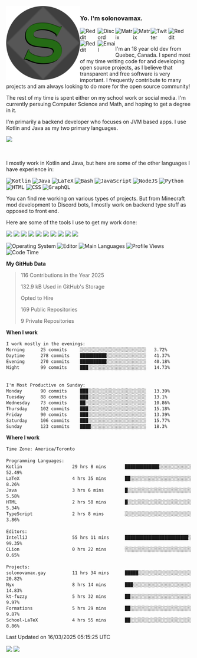 <img align="left" alt="Avatar" width="200px" src="https://raw.githubusercontent.com/solonovamax/solonovamax/main/solonovamax-circle.png" />

### Yo. I'm solonovamax.

<a href="https://gitlab.com/solonovamax">
    <img align="left" alt="Reddit" width="48px" src="https://img.icons8.com/color/2x/gitlab.png">
</a>

<a href="https://discord.solonovamax.gay">
    <img align="left" alt="Discord" width="48px" src="https://img.icons8.com/color/2x/discord-logo.png">
</a>

<a href="https://matrix.to/#/@solonovamax:matrix.org?#gh-light-mode-only">
    <img align="left" alt="Matrix" width="48px" src="https://img.icons8.com/000000/material/2x/matrix-logo.png">
</a>
<a href="https://matrix.to/#/@solonovamax:matrix.org?#gh-dark-mode-only">
    <img align="left" alt="Matrix" width="48px" src="https://img.icons8.com/FFFFFF/material/2x/matrix-logo.png">
</a>

<a href="https://twitter.com/solonovamax">
    <img align="left" alt="Twitter" width="48px" src="https://img.icons8.com/color/2x/twitter.png">
</a>

<!-- <a href="https://twitch.tv/solonovamax">
    <img align="left" alt="Twitch" width="48px" src="https://img.icons8.com/color/2x/twitch.png">
</a> -->

<a href="https://reddit.com/u/solonovamax">
    <img align="left" alt="Reddit" width="48px" src="https://img.icons8.com/color/2x/reddit.png">
</a>

<a href="https://www.youtube.com/channel/UCTxCeyGu41WfEBT8mXpjHMA">
    <img align="left" alt="Reddit" width="48px" src="https://img.icons8.com/color/2x/youtube.png">
</a>

<a href="mailto:solonovamax@12oclockpoint.com">
    <img align="left" alt="Email" width="48px" src="https://img.icons8.com/fluency/2x/mail.png">
</a>

<!-- <a href="https://open.spotify.com/user/solonovamax">
    <img align="left" alt="Spotify" width="48px" src="https://img.icons8.com/color/2x/spotify.png">
</a> -->

<br/>
<br/>

I'm an 18 year old dev from Quebec, Canada.
I spend most of my time writing code for and developing open source projects, as I believe that transparent and free software is very important.
I frequently contribute to many projects and am always looking to do more for the open source community!

The rest of my time is spent either on my school work or social media. I'm currently persuing Computer Science and Math, and hoping to get a degree in it.

I'm primarily a backend developer who focuses on JVM based apps. I use Kotlin and Java as my two primary languages.


<a href="https://github.com/ryo-ma/github-profile-trophy"><img src="https://github-profile-trophy.vercel.app/?username=solonovamax&margin-w=15&row=1"/></a> 

<br/>

I mostly work in Kotlin and Java, but here are some of the other languages I have experience in:

<kbd><img height="32" alt="Kotlin" src="https://img.icons8.com/color/1x/kotlin.png"></kbd>
<kbd><img height="32" alt="Java" src="https://img.icons8.com/color/1x/java-coffee-cup-logo.png"></kbd>
<kbd><img height="32" alt="LaTeX" src="https://img.icons8.com/color/1x/latex.png"></kbd>
<kbd><img height="32" alt="Bash" src="https://img.icons8.com/color/1x/console.png"></kbd>
<kbd><img height="32" alt="JavaScript" src="https://img.icons8.com/color/1x/javascript.png"></kbd>
<kbd><img height="32" alt="NodeJS" src="https://img.icons8.com/color/1x/nodejs.png"></kbd>
<kbd><img height="32" alt="Python" src="https://img.icons8.com/color/1x/python.png"></kbd>
<kbd><img height="32" alt="HTML" src="https://img.icons8.com/color/1x/html-5.png"></kbd>
<kbd><img height="32" alt="CSS" src="https://img.icons8.com/color/1x/css3.png"></kbd>
<kbd><img height="32" alt="GraphQL" src="https://img.icons8.com/color/1x/graphql.png"></kbd>

You can find me working on various types of projects.
But from Minecraft mod development to Discord bots, I mostly work on backend type stuff as opposed to front end.

Here are some of the tools I use to get my work done:

<kbd><img height="32" src="https://img.icons8.com/color/2x/intellij-idea.png"></kbd>
<kbd><img height="32" src="https://img.icons8.com/color/2x/linux.png"></kbd>
<kbd><img height="32" src="https://img.icons8.com/fluent/2x/console.png"></kbd>
<kbd><img height="32" src="https://img.icons8.com/color/2x/open-source.png"></kbd>
<kbd><img height="32" src="https://img.icons8.com/color/2x/git.png"></kbd>
<kbd><img height="32" src="https://img.icons8.com/color/2x/docker.png"></kbd>
<kbd><img height="32" src="https://img.icons8.com/color/2x/mongodb.png"></kbd>
<kbd><img height="32" src="https://img.icons8.com/color/2x/nginx.png"></kbd>
<a href="?#gh-light-mode-only"><kbd><img height="32" src="https://img.icons8.com/metro/2x/mysql.png"></kbd></a>
<a href="?#gh-dark-mode-only"><kbd><img height="32" src="https://img.icons8.com/FFFFFF/metro/2x/mysql.png"></kbd></a>

![Operating System](https://img.shields.io/badge/OS-Arch%20Linux-informational?style=for-the-badge&logo=Arch%20Linux&logoColor=white&color=007ec6)
![Editor](https://img.shields.io/badge/Editor-IntelliJ%20Idea-informational?style=for-the-badge&logo=IntelliJ%20Idea&logoColor=white&color=007ec6)
![Main Languages](https://img.shields.io/badge/Main%20Languages-Java%20%26%20Kotlin-informational?style=for-the-badge&logo=Java&logoColor=white&color=007ec6)
![Profile Views](https://komarev.com/ghpvc/?username=solonovamax&color=blue&style=for-the-badge)
![Code Time](https://img.shields.io/endpoint?url=https://wakapi.solonovamax.gay/api/compat/shields/v1/solonovamax/interval:all_time&label=Code%20Time&style=for-the-badge&color=blue)

<!--START_SECTION:waka-->
**My GitHub Data**

> 116 Contributions in the Year 2025
> 
> 132.9 kB Used in GitHub's Storage
> 
> Opted to Hire
> 
> 169 Public Repositories
> 
> 9 Private Repositories
> 
**When I work** 

```text
I work mostly in the evenings: 
Morning      25 commits     ░░░░░░░░░░░░░░░░░░░░░░░░░   3.72% 
Daytime      278 commits    ██████████░░░░░░░░░░░░░░░   41.37% 
Evening      270 commits    ██████████░░░░░░░░░░░░░░░   40.18% 
Night        99 commits     ███░░░░░░░░░░░░░░░░░░░░░░   14.73%


I'm Most Productive on Sunday: 
Monday       90 commits     ███░░░░░░░░░░░░░░░░░░░░░░   13.39% 
Tuesday      88 commits     ███░░░░░░░░░░░░░░░░░░░░░░   13.1% 
Wednesday    73 commits     ██░░░░░░░░░░░░░░░░░░░░░░░   10.86% 
Thursday     102 commits    ███░░░░░░░░░░░░░░░░░░░░░░   15.18% 
Friday       90 commits     ███░░░░░░░░░░░░░░░░░░░░░░   13.39% 
Saturday     106 commits    ███░░░░░░░░░░░░░░░░░░░░░░   15.77% 
Sunday       123 commits    ████░░░░░░░░░░░░░░░░░░░░░   18.3%

```


**Where I work** 

```text
Time Zone: America/Toronto

Programming Languages: 
Kotlin                   29 hrs 8 mins       █████████████░░░░░░░░░░░░   52.49% 
LaTeX                    4 hrs 35 mins       ██░░░░░░░░░░░░░░░░░░░░░░░   8.26% 
Java                     3 hrs 6 mins        █░░░░░░░░░░░░░░░░░░░░░░░░   5.58% 
HTML                     2 hrs 58 mins       █░░░░░░░░░░░░░░░░░░░░░░░░   5.34% 
TypeScript               2 hrs 8 mins        ░░░░░░░░░░░░░░░░░░░░░░░░░   3.86%

Editors: 
IntelliJ                 55 hrs 11 mins      ████████████████████████░   99.35% 
CLion                    0 hrs 22 mins       ░░░░░░░░░░░░░░░░░░░░░░░░░   0.65%

Projects: 
solonovamax.gay          11 hrs 34 mins      █████░░░░░░░░░░░░░░░░░░░░   20.82% 
Nyx                      8 hrs 14 mins       ███░░░░░░░░░░░░░░░░░░░░░░   14.83% 
kt-fuzzy                 5 hrs 32 mins       ██░░░░░░░░░░░░░░░░░░░░░░░   9.97% 
Formations               5 hrs 29 mins       ██░░░░░░░░░░░░░░░░░░░░░░░   9.87% 
School-LaTeX             4 hrs 55 mins       ██░░░░░░░░░░░░░░░░░░░░░░░   8.86%

```


 Last Updated on 16/03/2025 05:15:25 UTC
<!--END_SECTION:waka-->

<div style="white-space:nowrap;width:100%;position: relative;display: inline-block">
<img align="center" src="https://github-readme-stats.vercel.app/api?username=solonovamax&custom_title=solonovamax%27s%20Github%20Stats&langs_count=5&include_all_commits=true&count_private=true&show_icons=true&theme=github_dark"/>
<img align="center" src="https://github-readme-stats.vercel.app/api/wakatime?api_domain=wakapi.dev&username=solonovamax&range=last_30_days&custom_title=solonovamax%27s+Primary+Languages+%28Last+Month%29&langs_count=10&show_icons=true&theme=github_dark"/>
</div>
